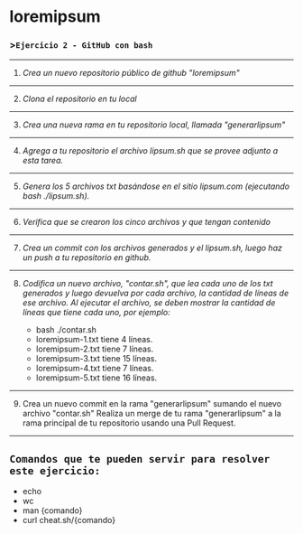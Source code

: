 <!-- MYPRACTICE2 -->
# loremipsum

### >**`Ejercicio 2 - GitHub con bash`** ###
---

1. *Crea un nuevo repositorio público de github "loremipsum"*
---

2. *Clona el repositorio en tu local*
---

3. *Crea una nueva rama en tu repositorio local, llamada "generarlipsum"*
---

4. *Agrega  a tu repositorio el archivo lipsum.sh que se provee adjunto a esta tarea.*
---

5. *Genera los 5 archivos txt basándose en el sitio lipsum.com (ejecutando bash ./lipsum.sh).*
---

6. *Verifica que se crearon los cinco archivos y que tengan contenido*
---

7. *Crea un commit con los archivos generados y el lipsum.sh, luego haz un push a tu repositorio en github.*
----

8. *Codifica un nuevo archivo, "contar.sh", que lea cada uno de los txt generados y luego devuelva por cada archivo, la cantidad de líneas de ese archivo.
Al ejecutar el archivo, se deben mostrar la cantidad de líneas que tiene cada uno, por ejemplo:*

    * bash ./contar.sh
    * loremipsum-1.txt tiene 4 líneas.
    * loremipsum-2.txt tiene 7 líneas.
    * loremipsum-3.txt tiene 15 líneas.
    * loremipsum-4.txt tiene 7 líneas.
    * loremipsum-5.txt tiene 16 líneas.
---
9. Crea un nuevo commit en la rama "generarlipsum" sumando el nuevo archivo "contar.sh"
Realiza un merge de tu rama "generarlipsum" a la rama principal de tu repositorio usando una Pull Request.

---

## **`Comandos que te pueden servir para resolver este ejercicio:`** ##

* echo
* wc
* man {comando}
* curl cheat.sh/{comando}